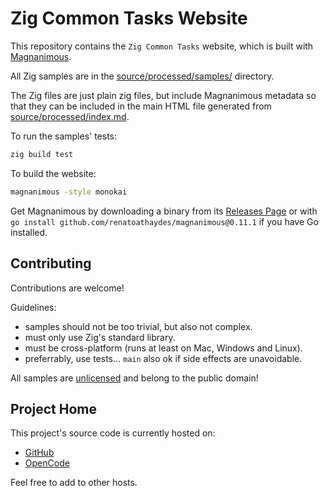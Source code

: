 # Zig Common Tasks Website

This repository contains the `Zig Common Tasks` website, which is built with [Magnanimous](https://renatoathaydes.github.io/magnanimous/).

All Zig samples are in the [source/processed/samples/](source/processed/samples) directory.

The Zig files are just plain zig files, but include Magnanimous metadata so that they can be included in the main HTML file generated from [source/processed/index.md](source/processed/index.md).

To run the samples' tests:

```bash
zig build test
```

To build the website:

```bash
magnanimous -style monokai
```

Get Magnanimous by downloading a binary from its [Releases Page](https://github.com/renatoathaydes/magnanimous/releases) or with `go install github.com/renatoathaydes/magnanimous@0.11.1` if you have Go installed.

## Contributing

Contributions are welcome!

Guidelines:

* samples should not be too trivial, but also not complex.
* must only use Zig's standard library.
* must be cross-platform (runs at least on Mac, Windows and Linux).
* preferrably, use tests... `main` also ok if side effects are unavoidable.

All samples are [unlicensed](https://unlicense.org/) and belong to the public domain!

## Project Home

This project's source code is currently hosted on:

* [GitHub](https://github.com/renatoathaydes/zig-common-tasks/)
* [OpenCode](https://www.opencode.net/renatoathaydes/zig-common-tasks/)

Feel free to add to other hosts.
